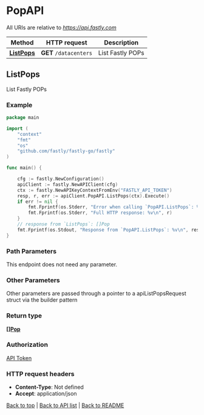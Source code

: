 # PopAPI

All URIs are relative to *https://api.fastly.com*

Method | HTTP request | Description
------------- | ------------- | -------------
[**ListPops**](PopAPI.md#ListPops) | **GET** `/datacenters` | List Fastly POPs



## ListPops

List Fastly POPs



### Example

```go
package main

import (
    "context"
    "fmt"
    "os"
    "github.com/fastly/fastly-go/fastly"
)

func main() {

    cfg := fastly.NewConfiguration()
    apiClient := fastly.NewAPIClient(cfg)
    ctx := fastly.NewAPIKeyContextFromEnv("FASTLY_API_TOKEN")
    resp, r, err := apiClient.PopAPI.ListPops(ctx).Execute()
    if err != nil {
        fmt.Fprintf(os.Stderr, "Error when calling `PopAPI.ListPops`: %v\n", err)
        fmt.Fprintf(os.Stderr, "Full HTTP response: %v\n", r)
    }
    // response from `ListPops`: []Pop
    fmt.Fprintf(os.Stdout, "Response from `PopAPI.ListPops`: %v\n", resp)
}
```

### Path Parameters

This endpoint does not need any parameter.

### Other Parameters

Other parameters are passed through a pointer to a apiListPopsRequest struct via the builder pattern



### Return type

[**[]Pop**](Pop.md)

### Authorization

[API Token](https://developer.fastly.com/reference/api/#authentication)

### HTTP request headers

- **Content-Type**: Not defined
- **Accept**: application/json

[Back to top](#) | [Back to API list](../README.md#documentation-for-api-endpoints) | [Back to README](../README.md)
